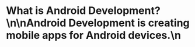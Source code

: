 # What is Android Development?\n\nAndroid Development is creating mobile apps for Android devices.\n
